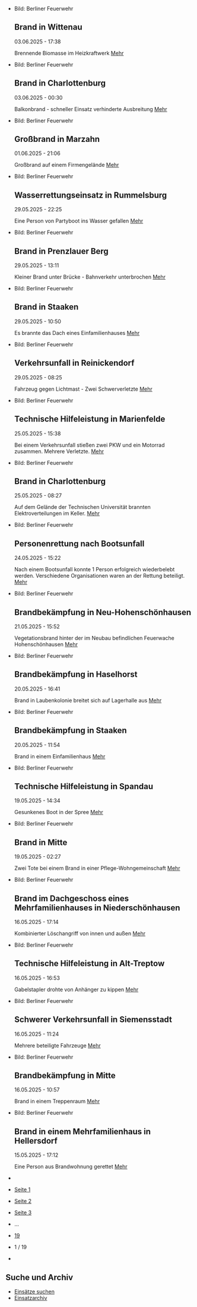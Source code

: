 * Bild: Berliner Feuerwehr

  Brand in Wittenau
  ----------

   03.06.2025 - 17:38

   Brennende Biomasse im Heizkraftwerk
  [Mehr](https://www.berliner-feuerwehr.de/aktuelles/einsaetze/brand-in-wittenau-4-4924/)

* Bild: Berliner Feuerwehr

  Brand in Charlottenburg
  ----------

   03.06.2025 - 00:30

   Balkonbrand - schneller Einsatz verhinderte Ausbreitung
  [Mehr](https://www.berliner-feuerwehr.de/aktuelles/einsaetze/brand-in-charlottenburg-15-4923/)

* Bild: Berliner Feuerwehr

  Großbrand in Marzahn
  ----------

   01.06.2025 - 21:06

   Großbrand auf einem Firmengelände
  [Mehr](https://www.berliner-feuerwehr.de/aktuelles/einsaetze/brand-in-marzahn-8-4922/)

* Bild: Berliner Feuerwehr

  Wasserrettungseinsatz in Rummelsburg
  ----------

   29.05.2025 - 22:25

   Eine Person von Partyboot ins Wasser gefallen
  [Mehr](https://www.berliner-feuerwehr.de/aktuelles/einsaetze/wasserrettungseinsatz-in-rummelsburg-4921/)

* Bild: Berliner Feuerwehr

  Brand in Prenzlauer Berg
  ----------

   29.05.2025 - 13:11

   Kleiner Brand unter Brücke - Bahnverkehr unterbrochen
  [Mehr](https://www.berliner-feuerwehr.de/aktuelles/einsaetze/brand-in-prenzlauer-berg-9-4919/)

* Bild: Berliner Feuerwehr

  Brand in Staaken
  ----------

   29.05.2025 - 10:50

   Es brannte das Dach eines Einfamilienhauses
  [Mehr](https://www.berliner-feuerwehr.de/aktuelles/einsaetze/brand-in-staaken-12-4918/)

* Bild: Berliner Feuerwehr

  Verkehrsunfall in Reinickendorf
  ----------

   29.05.2025 - 08:25

   Fahrzeug gegen Lichtmast - Zwei Schwerverletzte
  [Mehr](https://www.berliner-feuerwehr.de/aktuelles/einsaetze/verkehrsunfall-in-reinickendorf-1-4920/)

* Bild: Berliner Feuerwehr

  Technische Hilfeleistung in Marienfelde
  ----------

   25.05.2025 - 15:38

   Bei einem Verkehrsunfall stießen zwei PKW und ein Motorrad zusammen. Mehrere Verletzte.
  [Mehr](https://www.berliner-feuerwehr.de/aktuelles/einsaetze/technische-hilfeleistung-in-marienfelde-4915/)

* Bild: Berliner Feuerwehr

  Brand in Charlottenburg
  ----------

   25.05.2025 - 08:27

   Auf dem Gelände der Technischen Universität brannten Elektroverteilungen im Keller.
  [Mehr](https://www.berliner-feuerwehr.de/aktuelles/einsaetze/brand-in-charlottenburg-14-4914/)

* Bild: Berliner Feuerwehr

  Personenrettung nach Bootsunfall
  ----------

   24.05.2025 - 15:22

   Nach einem Bootsunfall konnte 1 Person erfolgreich wiederbelebt werden. Verschiedene Organisationen waren an der Rettung beteiligt.
  [Mehr](https://www.berliner-feuerwehr.de/aktuelles/einsaetze/personenrettung-nach-bootsunfall-4913/)

* Bild: Berliner Feuerwehr

  Brandbekämpfung in Neu-Hohenschönhausen
  ----------

   21.05.2025 - 15:52

   Vegetationsbrand hinter der im Neubau befindlichen Feuerwache Hohenschönhausen
  [Mehr](https://www.berliner-feuerwehr.de/aktuelles/einsaetze/brandbekaempfung-in-neu-hohenschoenhausen-1-4912/)

* Bild: Berliner Feuerwehr

  Brandbekämpfung in Haselhorst
  ----------

   20.05.2025 - 16:41

   Brand in Laubenkolonie breitet sich auf Lagerhalle aus
  [Mehr](https://www.berliner-feuerwehr.de/aktuelles/einsaetze/brandbekaempfung-in-haselhorst-4911/)

* Bild: Berliner Feuerwehr

  Brandbekämpfung in Staaken
  ----------

   20.05.2025 - 11:54

   Brand in einem Einfamilienhaus
  [Mehr](https://www.berliner-feuerwehr.de/aktuelles/einsaetze/brandbekaempfung-in-staaken-1-4910/)

* Bild: Berliner Feuerwehr

  Technische Hilfeleistung in Spandau
  ----------

   19.05.2025 - 14:34

   Gesunkenes Boot in der Spree
  [Mehr](https://www.berliner-feuerwehr.de/aktuelles/einsaetze/technische-hilfeleistung-in-spandau-2-4909/)

* Bild: Berliner Feuerwehr

  Brand in Mitte
  ----------

   19.05.2025 - 02:27

   Zwei Tote bei einem Brand in einer Pflege-Wohngemeinschaft
  [Mehr](https://www.berliner-feuerwehr.de/aktuelles/einsaetze/brand-in-mitte-12-4908/)

* Bild: Berliner Feuerwehr

  Brand im Dachgeschoss eines Mehrfamilienhauses in Niederschönhausen
  ----------

   16.05.2025 - 17:14

   Kombinierter Löschangriff von innen und außen
  [Mehr](https://www.berliner-feuerwehr.de/aktuelles/einsaetze/dachstuhlbrand-in-niederschoenhausen-4905/)

* Bild: Berliner Feuerwehr

  Technische Hilfeleistung in Alt-Treptow
  ----------

   16.05.2025 - 16:53

   Gabelstapler drohte von Anhänger zu kippen
  [Mehr](https://www.berliner-feuerwehr.de/aktuelles/einsaetze/technische-hilfeleistung-in-alt-treptow-4904/)

* Bild: Berliner Feuerwehr

  Schwerer Verkehrsunfall in Siemensstadt
  ----------

   16.05.2025 - 11:24

   Mehrere beteiligte Fahrzeuge
  [Mehr](https://www.berliner-feuerwehr.de/aktuelles/einsaetze/schwerer-verkehrsunfall-in-siemensstadt-1-4902/)

* Bild: Berliner Feuerwehr

  Brandbekämpfung in Mitte
  ----------

   16.05.2025 - 10:57

   Brand in einem Treppenraum
  [Mehr](https://www.berliner-feuerwehr.de/aktuelles/einsaetze/brandbekaempfung-in-mitte-4903/)

* Bild: Berliner Feuerwehr

  Brand in einem Mehrfamilienhaus in Hellersdorf
  ----------

   15.05.2025 - 17:12

   Eine Person aus Brandwohnung gerettet
  [Mehr](https://www.berliner-feuerwehr.de/aktuelles/einsaetze/brand-in-einem-mehrfamilienhaus-in-hellersdorf-4901/)

* []()
* [Seite 1](https://www.berliner-feuerwehr.de/aktuelles/einsaetze/1/)
* [Seite 2](https://www.berliner-feuerwehr.de/aktuelles/einsaetze/2/)
* [Seite 3](https://www.berliner-feuerwehr.de/aktuelles/einsaetze/3/)
* …
* [19](https://www.berliner-feuerwehr.de/aktuelles/einsaetze/19/)
* 1 / 19
* [](https://www.berliner-feuerwehr.de/aktuelles/einsaetze/2/)

Suche und Archiv
----------

* [Einsätze suchen](https://www.berliner-feuerwehr.de/aktuelles/einsaetze/einsatzsuche/)
* [Einsatzarchiv](https://www.berliner-feuerwehr.de/aktuelles/einsaetze/einsatzarchiv/)

